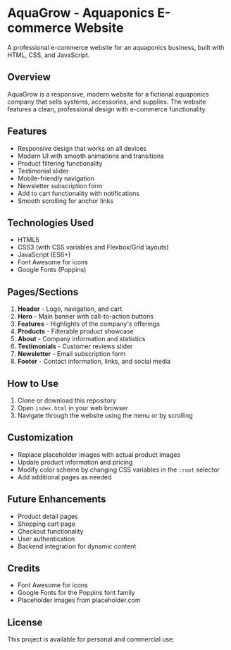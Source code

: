 # AquaGrow - Aquaponics E-commerce Website

A professional e-commerce website for an aquaponics business, built with HTML, CSS, and JavaScript.

## Overview

AquaGrow is a responsive, modern website for a fictional aquaponics company that sells systems, accessories, and supplies. The website features a clean, professional design with e-commerce functionality.

## Features

- Responsive design that works on all devices
- Modern UI with smooth animations and transitions
- Product filtering functionality
- Testimonial slider
- Mobile-friendly navigation
- Newsletter subscription form
- Add to cart functionality with notifications
- Smooth scrolling for anchor links

## Technologies Used

- HTML5
- CSS3 (with CSS variables and Flexbox/Grid layouts)
- JavaScript (ES6+)
- Font Awesome for icons
- Google Fonts (Poppins)

## Pages/Sections

1. **Header** - Logo, navigation, and cart
2. **Hero** - Main banner with call-to-action buttons
3. **Features** - Highlights of the company's offerings
4. **Products** - Filterable product showcase
5. **About** - Company information and statistics
6. **Testimonials** - Customer reviews slider
7. **Newsletter** - Email subscription form
8. **Footer** - Contact information, links, and social media

## How to Use

1. Clone or download this repository
2. Open `index.html` in your web browser
3. Navigate through the website using the menu or by scrolling

## Customization

- Replace placeholder images with actual product images
- Update product information and pricing
- Modify color scheme by changing CSS variables in the `:root` selector
- Add additional pages as needed

## Future Enhancements

- Product detail pages
- Shopping cart page
- Checkout functionality
- User authentication
- Backend integration for dynamic content

## Credits

- Font Awesome for icons
- Google Fonts for the Poppins font family
- Placeholder images from placeholder.com

## License

This project is available for personal and commercial use. 